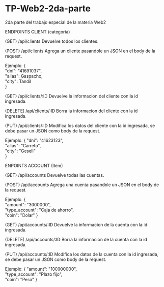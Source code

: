 # TP-Web2-2da-parte
2da parte del trabajo especial de la materia Web2



ENDPOINTS CLIENT (categoria)

(GET) /api/clients
Devuelve todos los clientes.

(POST) /api/clients
Agrega un cliente pasandole un JSON en el body de la request.


Ejemplo:
     {   
        "dni": "41691037",  
        "alias": Gaspacho,  
        "city": Tandil  
     }
     
(GET) /api/clients/:ID
Devuelve la informacion del cliente con la id ingresada.

(DELETE) /api/clients/:ID
Borra la informacion del cliente con la id ingresada.

(PUT) /api/clients/:ID
Modifica los datos del cliente con la id ingresada, se debe pasar un JSON como body de la request.

Ejemplo:
     { 
        "dni": "41623123",  
        "alias": "Carreto",  
        "city": "Gesell"  
     }
     
     
     
     
     
ENPOINTS ACCOUNT (Item)

(GET) /api/accounts
Devuelve todas las cuentas.

(POST) /api/accounts
Agrega una cuenta pasandole un JSON en el body de la request.


Ejemplo:
     {   
        "amount": "3000000",  
        "type_account": "Caja de ahorro",  
        "coin": "Dolar" 
     }
     
(GET) /api/accounts/:ID
Devuelve la informacion de la cuenta con la id ingresada.

(DELETE) /api/accounts/:ID
Borra la informacion de la cuenta con la id ingresada.

(PUT) /api/accounts/:ID
Modifica los datos de la cuenta con la id ingresada, se debe pasar un JSON como body de la request.

Ejemplo:
     { 
        "amount": "100000000",  
        "type_account": "Plazo fijo",  
        "coin": "Peso"
     }

